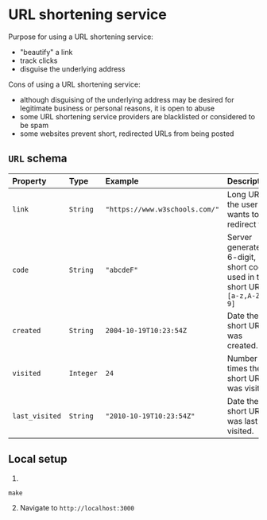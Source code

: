 # URL shortening service

Purpose for using a URL shortening service:

- "beautify" a link
- track clicks
- disguise the underlying address

Cons of using a URL shortening service:

- although disguising of the underlying address may be desired for legitimate business or personal reasons, it is open to abuse
- some URL shortening service providers are blacklisted or considered to be spam
- some websites prevent short, redirected URLs from being posted

## `URL` schema

| Property       | Type      | Example                        | Description                                                                  |
| :------------- | :-------- | :----------------------------- | :--------------------------------------------------------------------------- |
| `link`         | `String`  | `"https://www.w3schools.com/"` | Long URL the user wants to redirect to.                                      |
| `code`         | `String`  | `"abcdeF"`                     | Server generated, 6-digit, short code used in the short URL. `[a-z,A-Z,0-9]` |
| `created`      | `String`    | `2004-10-19T10:23:54Z`         | Date the short URL was created.                                              |
| `visited`      | `Integer` | `24`                           | Number of times the short URL was visited.                                   |
| `last_visited` | `String`    | `"2010-10-19T10:23:54Z"`       | Date the short URL was last visited.                                         |

## Local setup
1. 
```console
make
```
2. Navigate to `http://localhost:3000`
